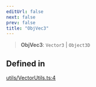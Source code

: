 ```yaml
---
editUrl: false
next: false
prev: false
title: "ObjVec3"
---
```


> **ObjVec3**: `Vector3` \| `Object3D`

## Defined in

[utils/VectorUtils.ts:4](https://github.com/luigidenora/three.ez/blob/57bd50835d7b63a4eed7f77bf46f98834d85a05c/src/utils/VectorUtils.ts#L4)
